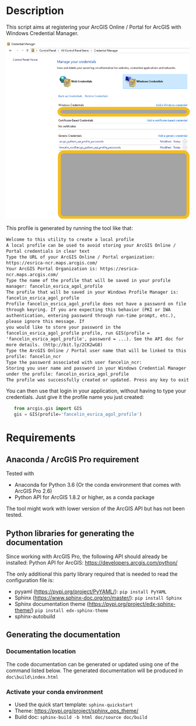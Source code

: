 # Description

This script aims at registering your ArcGIS Online / Portal for ArcGIS with Windows Credential Manager.

![GitHub Logo](doc/source/images/windows_credentials.png)


This profile is generated by running the tool like that:

```Console
Welcome to this utility to create a local profile
A local profile can be used to avoid storing your ArcGIS Online / Portal credentials in clear text
Type the URL of your ArcGIS Online / Portal organization: https://esrica-ncr.maps.arcgis.com/
Your ArcGIS Portal Organization is: https://esrica-ncr.maps.arcgis.com/
Type the name of the profile that will be saved in your profile manager: fancelin_esrica_agol_profile
The profile that will be saved in your Windows Profile Manager is: fancelin_esrica_agol_profile
Profile fancelin_esrica_agol_profile does not have a password on file through keyring. If you are expecting this behavior (PKI or IWA authentication, entering password through run-time prompt, etc.), please ignore this message. If
you would like to store your password in the fancelin_esrica_agol_profile profile, run GIS(profile = 'fancelin_esrica_agol_profile', password = ...). See the API doc for more details. (http://bit.ly/2CK2wG8)
Type the ArcGIS Online / Portal user name that will be linked to this profile: fancelin_ncr
Type the password associated with user fancelin_ncr:
Storing you user name and password in your Windows Credential Manager under the profile: fancelin_esrica_agol_profile
The profile was successfully created or updated. Press any key to exit
```

You can then use that login in your application, without having to type your credentials. Just give it the profile name you just created:

```Python
   from arcgis.gis import GIS
   gis = GIS(profile='fancelin_esrica_agol_profile')
```

# Requirements

## Anaconda / ArcGIS Pro requirement

Tested with
 - Anaconda for Python 3.6 (Or the conda environment that comes with ArcGIS Pro 2.6)
 - Python API for ArcGIS 1.8.2 or higher, as a conda package
 
 The tool might work with lower version of the ArcGIS API but has not been tested.
 
 ## Python libraries for generating the documentation

Since working with ArcGIS Pro, the following API should already be installed: Python API for ArcGIS: https://developers.arcgis.com/python/

 The only additional this party library required that is needed to read the configuration file is:
 - pyyaml (https://pypi.org/project/PyYAML/): `pip install PyYAML`
 - Sphinx (https://www.sphinx-doc.org/en/master/): `pip install Sphinx`
 - Sphinx documentation theme (https://pypi.org/project/edx-sphinx-theme/) `pip install edx-sphinx-theme`
 - sphinx-autobuild
 
## Generating the documentation

### Documentation location
 
The code documentation can be generated or updated using one of the command listed below. The generated documentation
will be produced in `doc\build\index.html`

### Activate your conda environment

 - Used the quick start template: `sphinx-quickstart`
 - Theme: https://pypi.org/project/sphinx_ops_theme/
 - Build doc: `sphinx-build -b html doc/source doc/build`
 